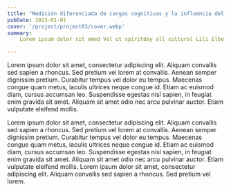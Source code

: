 ```yaml
---
title: "Medición diferenciada de cargas cognitivas y la influencia del diseño instruccional en el aprendizaje de estadística y programación"
pubDate: 2023-01-01
cover: '/project/project03/cover.webp'
summary:
    Lorem ipsum dolor sit amed Vel ut spiritday all cultural Lili Elbe lorem in sexuality Herstory sit lorem Ac Genderless homoflexible trans Carrie Fisher Transgender.

---
```


Lorem ipsum dolor sit amet, consectetur adipiscing elit. Aliquam convallis sed sapien a rhoncus. Sed pretium vel lorem at convallis. Aenean semper dignissim pretium. Curabitur tempus vel dolor eu tempus. Maecenas congue quam metus, iaculis ultrices neque congue id. Etiam ac euismod diam, cursus accumsan leo. Suspendisse egestas nisl sapien, in feugiat enim gravida sit amet. Aliquam sit amet odio nec arcu pulvinar auctor. Etiam vulputate eleifend mollis.

Lorem ipsum dolor sit amet, consectetur adipiscing elit. Aliquam convallis sed sapien a rhoncus. Sed pretium vel lorem at convallis. Aenean semper dignissim pretium. Curabitur tempus vel dolor eu tempus. Maecenas congue quam metus, iaculis ultrices neque congue id. Etiam ac euismod diam, cursus accumsan leo. Suspendisse egestas nisl sapien, in feugiat enim gravida sit amet. Aliquam sit amet odio nec arcu pulvinar auctor. Etiam vulputate eleifend mollis. Lorem ipsum dolor sit amet, consectetur adipiscing elit. Aliquam convallis sed sapien a rhoncus. Sed pretium vel lorem.